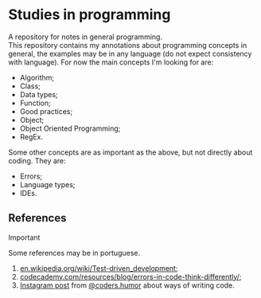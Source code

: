 # Studies in programming

A repository for notes in general programming.  
This repository contains my annotations about programming concepts in general, the examples may be in any language (do not expect consistency with language). For now the main concepts I'm looking for are:

- Algorithm;
- Class;
- Data types;
- Function;
- Good practices;
- Object;
- Object Oriented Programming;
- RegEx.

Some other concepts are as important as the above, but not directly about coding. They are:

- Errors;
- Language types;
- IDEs.

## References

> [!IMPORTANT]
> Some references may be in portuguese.

1. [en.wikipedia.org/wiki/Test-driven_development](https://en.wikipedia.org/wiki/Test-driven_development);
2. [codecademy.com/resources/blog/errors-in-code-think-differently/](https://www.codecademy.com/resources/blog/errors-in-code-think-differently/);
3. [Instagram post](https://www.instagram.com/p/C6SaCk8I7gi/) from [@coders.humor](https://www.instagram.com/coders.humor/) about ways of writing code.
